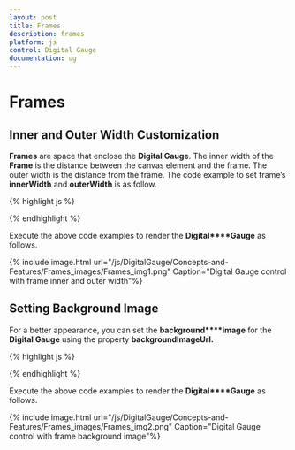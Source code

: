 ```yaml
---
layout: post
title: Frames
description: frames
platform: js
control: Digital Gauge
documentation: ug
---
```


# Frames

## Inner and Outer Width Customization

**Frames** are space that enclose the **Digital Gauge**. The inner width of the **Frame** is the distance between the canvas element and the frame. The outer width is the distance from the frame. The code example to set frame’s **innerWidth** and **outerWidth** is as follow.

{% highlight js %}


<div id="DigitalGauge1"></div>
<script type="text/javascript">
$(function () {
// For Digital Gauge rendering
$("#DigitalGauge1").ejDigitalGauge({
// For setting text
value**:** "WELCOME",
frame: {
// For setting inner width
innerWidth: 6,
// For setting outer width
outerWidth: 10,
},
})
});
</script>


{% endhighlight %}



Execute the above code examples to render the **Digital****Gauge** as follows.

{% include image.html url="/js/DigitalGauge/Concepts-and-Features/Frames_images/Frames_img1.png" Caption="Digital Gauge control with frame inner and outer width"%}



## Setting Background Image

For a better appearance, you can set the **background****image** for the **Digital Gauge** using the property **backgroundImageUrl.** 

{% highlight js %}


<div id="DigitalGauge1"></div>
<script type="text/javascript">
$(function () {
// For Digital Gauge rendering
$("#DigitalGauge1").ejDigitalGauge({
// For setting text
value**:** "RADAR",
frame: {
// For setting backgroung image
backgroundImageUrl: "board3.jpg",
},
items:[{
position:{
x:80,
y:10
}
}]

})
});
</script>


{% endhighlight %}



Execute the above code examples to render the **Digital****Gauge** as follows.

{% include image.html url="/js/DigitalGauge/Concepts-and-Features/Frames_images/Frames_img2.png" Caption="Digital Gauge control with frame background image"%}

